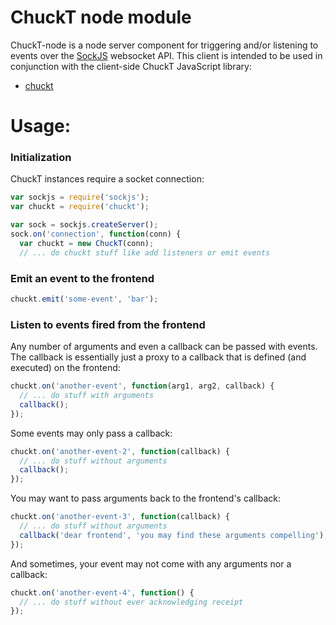 # ChuckT node module

ChuckT-node is a node server component for triggering and/or listening to
events over the [SockJS](https://github.com/sockjs/sockjs-node) websocket
API. This client is intended to be used in conjunction with the client-side
ChuckT JavaScript library:

 * [chuckt](https://github.com/epixa/chuckt)

# Usage:

### Initialization

ChuckT instances require a socket connection:

```javascript
var sockjs = require('sockjs');
var chuckt = require('chuckt');

var sock = sockjs.createServer();
sock.on('connection', function(conn) {
  var chuckt = new ChuckT(conn);
  // ... do chuckt stuff like add listeners or emit events
```

### Emit an event to the frontend

```javascript
chuckt.emit('some-event', 'bar');
```

### Listen to events fired from the frontend

Any number of arguments and even a callback can be passed with events. The
callback is essentially just a proxy to a callback that is defined (and
executed) on the frontend:

```javascript
chuckt.on('another-event', function(arg1, arg2, callback) {
  // ... do stuff with arguments
  callback();
});
```

Some events may only pass a callback:

```javascript
chuckt.on('another-event-2', function(callback) {
  // ... do stuff without arguments
  callback();
});
```

You may want to pass arguments back to the frontend's callback:

```javascript
chuckt.on('another-event-3', function(callback) {
  // ... do stuff without arguments
  callback('dear frontend', 'you may find these arguments compelling');
});
```

And sometimes, your event may not come with any arguments nor a callback:

```javascript
chuckt.on('another-event-4', function() {
  // ... do stuff without ever acknowledging receipt
});
```
